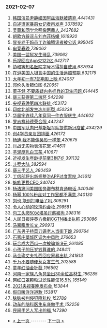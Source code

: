 ### 2021-02-07 
1. [ 韩国演员尹静姬因阿兹海默被遗弃 ](https://s.weibo.com/weibo?q=%E9%9F%A9%E5%9B%BD%E6%BC%94%E5%91%98%E5%B0%B9%E9%9D%99%E5%A7%AC%E5%9B%A0%E9%98%BF%E5%85%B9%E6%B5%B7%E9%BB%98%E8%A2%AB%E9%81%97%E5%BC%83&Refer=top) *4441431*
1. [ 自述遭家暴前女记者再发声 ](https://s.weibo.com/weibo?q=%23%E8%87%AA%E8%BF%B0%E9%81%AD%E5%AE%B6%E6%9A%B4%E5%89%8D%E5%A5%B3%E8%AE%B0%E8%80%85%E5%86%8D%E5%8F%91%E5%A3%B0%23&Refer=top) *3078592*
1. [ 吴尊和同学合照像两辈人 ](https://s.weibo.com/weibo?q=%23%E5%90%B4%E5%B0%8A%E5%92%8C%E5%90%8C%E5%AD%A6%E5%90%88%E7%85%A7%E5%83%8F%E4%B8%A4%E8%BE%88%E4%BA%BA%23&Refer=top) *2437682*
1. [ 胡歌方辟谣与刘亦菲结婚 ](https://s.weibo.com/weibo?q=%E8%83%A1%E6%AD%8C%E6%96%B9%E8%BE%9F%E8%B0%A3%E4%B8%8E%E5%88%98%E4%BA%A6%E8%8F%B2%E7%BB%93%E5%A9%9A&Refer=top) *1616920*
1. [ 冒充老干妈员工诈骗腾讯者被公诉 ](https://s.weibo.com/weibo?q=%23%E5%86%92%E5%85%85%E8%80%81%E5%B9%B2%E5%A6%88%E5%91%98%E5%B7%A5%E8%AF%88%E9%AA%97%E8%85%BE%E8%AE%AF%E8%80%85%E8%A2%AB%E5%85%AC%E8%AF%89%23&Refer=top) *995045*
1. [ 电竞春晚 ](https://s.weibo.com/weibo?q=%23%E7%94%B5%E7%AB%9E%E6%98%A5%E6%99%9A%23&Refer=top) *739062*
1. [ 美国一监狱发生骚乱 ](https://s.weibo.com/weibo?q=%E7%BE%8E%E5%9B%BD%E4%B8%80%E7%9B%91%E7%8B%B1%E5%8F%91%E7%94%9F%E9%AA%9A%E4%B9%B1&Refer=top) *739062*
1. [ 乐视回应App欠122亿 ](https://s.weibo.com/weibo?q=%23%E4%B9%90%E8%A7%86%E5%9B%9E%E5%BA%94App%E6%AC%A0122%E4%BA%BF%23&Refer=top) *642717*
1. [ 协和等知名医院字号不得擅自使用 ](https://s.weibo.com/weibo?q=%23%E5%8D%8F%E5%92%8C%E7%AD%89%E7%9F%A5%E5%90%8D%E5%8C%BB%E9%99%A2%E5%AD%97%E5%8F%B7%E4%B8%8D%E5%BE%97%E6%93%85%E8%87%AA%E4%BD%BF%E7%94%A8%23&Refer=top) *637934*
1. [ 在沪美国人坦言中国的生活远超预期 ](https://s.weibo.com/weibo?q=%23%E5%9C%A8%E6%B2%AA%E7%BE%8E%E5%9B%BD%E4%BA%BA%E5%9D%A6%E8%A8%80%E4%B8%AD%E5%9B%BD%E7%9A%84%E7%94%9F%E6%B4%BB%E8%BF%9C%E8%B6%85%E9%A2%84%E6%9C%9F%23&Refer=top) *632175*
1. [ 大年初一有7部电影上映 ](https://s.weibo.com/weibo?q=%23%E5%A4%A7%E5%B9%B4%E5%88%9D%E4%B8%80%E6%9C%897%E9%83%A8%E7%94%B5%E5%BD%B1%E4%B8%8A%E6%98%A0%23&Refer=top) *624057*
1. [ 邓伦头发错位图 ](https://s.weibo.com/weibo?q=%23%E9%82%93%E4%BC%A6%E5%A4%B4%E5%8F%91%E9%94%99%E4%BD%8D%E5%9B%BE%23&Refer=top) *620651*
1. [ 董子健 不要质疑内务标兵的卫生问题 ](https://s.weibo.com/weibo?q=%E8%91%A3%E5%AD%90%E5%81%A5%20%E4%B8%8D%E8%A6%81%E8%B4%A8%E7%96%91%E5%86%85%E5%8A%A1%E6%A0%87%E5%85%B5%E7%9A%84%E5%8D%AB%E7%94%9F%E9%97%AE%E9%A2%98&Refer=top) *614445*
1. [ 唐三获得第二魂环 ](https://s.weibo.com/weibo?q=%E5%94%90%E4%B8%89%E8%8E%B7%E5%BE%97%E7%AC%AC%E4%BA%8C%E9%AD%82%E7%8E%AF&Refer=top) *542298*
1. [ 央视春晚第四次联排 ](https://s.weibo.com/weibo?q=%E5%A4%AE%E8%A7%86%E6%98%A5%E6%99%9A%E7%AC%AC%E5%9B%9B%E6%AC%A1%E8%81%94%E6%8E%92&Refer=top) *453173*
1. [ 印度北部发生冰川断裂 ](https://s.weibo.com/weibo?q=%E5%8D%B0%E5%BA%A6%E5%8C%97%E9%83%A8%E5%8F%91%E7%94%9F%E5%86%B0%E5%B7%9D%E6%96%AD%E8%A3%82&Refer=top) *450238*
1. [ 华晨宇连续八年穿同一件衣服庆生 ](https://s.weibo.com/weibo?q=%23%E5%8D%8E%E6%99%A8%E5%AE%87%E8%BF%9E%E7%BB%AD%E5%85%AB%E5%B9%B4%E7%A9%BF%E5%90%8C%E4%B8%80%E4%BB%B6%E8%A1%A3%E6%9C%8D%E5%BA%86%E7%94%9F%23&Refer=top) *444602*
1. [ 罗志祥孙德荣合照 ](https://s.weibo.com/weibo?q=%E7%BD%97%E5%BF%97%E7%A5%A5%E5%AD%99%E5%BE%B7%E8%8D%A3%E5%90%88%E7%85%A7&Refer=top) *442247*
1. [ 中国军队向巴基斯坦军队提供新冠疫苗 ](https://s.weibo.com/weibo?q=%23%E4%B8%AD%E5%9B%BD%E5%86%9B%E9%98%9F%E5%90%91%E5%B7%B4%E5%9F%BA%E6%96%AF%E5%9D%A6%E5%86%9B%E9%98%9F%E6%8F%90%E4%BE%9B%E6%96%B0%E5%86%A0%E7%96%AB%E8%8B%97%23&Refer=top) *434229*
1. [ 创4学员亲友团排面 ](https://s.weibo.com/weibo?q=%23%E5%88%9B4%E5%AD%A6%E5%91%98%E4%BA%B2%E5%8F%8B%E5%9B%A2%E6%8E%92%E9%9D%A2%23&Refer=top) *426172*
1. [ 杨迪 我不能像吴彤一样笨 ](https://s.weibo.com/weibo?q=%E6%9D%A8%E8%BF%AA%20%E6%88%91%E4%B8%8D%E8%83%BD%E5%83%8F%E5%90%B4%E5%BD%A4%E4%B8%80%E6%A0%B7%E7%AC%A8&Refer=top) *420675*
1. [ 肖战无实物表演花絮 ](https://s.weibo.com/weibo?q=%23%E8%82%96%E6%88%98%E6%97%A0%E5%AE%9E%E7%89%A9%E8%A1%A8%E6%BC%94%E8%8A%B1%E7%B5%AE%23&Refer=top) *414611*
1. [ 芋泥厚乳白玉茶 ](https://s.weibo.com/weibo?q=%23%E8%8A%8B%E6%B3%A5%E5%8E%9A%E4%B9%B3%E7%99%BD%E7%8E%89%E8%8C%B6%23&Refer=top) *410671*
1. [ 近视发生年龄提前至3到7岁 ](https://s.weibo.com/weibo?q=%23%E8%BF%91%E8%A7%86%E5%8F%91%E7%94%9F%E5%B9%B4%E9%BE%84%E6%8F%90%E5%89%8D%E8%87%B33%E5%88%B07%E5%B2%81%23&Refer=top) *391132*
1. [ 斗罗大陆 ](https://s.weibo.com/weibo?q=%E6%96%97%E7%BD%97%E5%A4%A7%E9%99%86&Refer=top) *382594*
1. [ 唐三手艺人 ](https://s.weibo.com/weibo?q=%23%E5%94%90%E4%B8%89%E6%89%8B%E8%89%BA%E4%BA%BA%23&Refer=top) *380459*
1. [ 工信部将出新规整治APP过度索权 ](https://s.weibo.com/weibo?q=%23%E5%B7%A5%E4%BF%A1%E9%83%A8%E5%B0%86%E5%87%BA%E6%96%B0%E8%A7%84%E6%95%B4%E6%B2%BBAPP%E8%BF%87%E5%BA%A6%E7%B4%A2%E6%9D%83%23&Refer=top) *341612*
1. [ 魅族更换CEO ](https://s.weibo.com/weibo?q=%23%E9%AD%85%E6%97%8F%E6%9B%B4%E6%8D%A2CEO%23&Refer=top) *340742*
1. [ 杨洁篪同美国国务卿布林肯通电话 ](https://s.weibo.com/weibo?q=%23%E6%9D%A8%E6%B4%81%E7%AF%AA%E5%90%8C%E7%BE%8E%E5%9B%BD%E5%9B%BD%E5%8A%A1%E5%8D%BF%E5%B8%83%E6%9E%97%E8%82%AF%E9%80%9A%E7%94%B5%E8%AF%9D%23&Refer=top) *340346*
1. [ 杨幂 100%粉丝对工作室都不满意 ](https://s.weibo.com/weibo?q=%E6%9D%A8%E5%B9%82%20100%25%E7%B2%89%E4%B8%9D%E5%AF%B9%E5%B7%A5%E4%BD%9C%E5%AE%A4%E9%83%BD%E4%B8%8D%E6%BB%A1%E6%84%8F&Refer=top) *340130*
1. [ 刘也 能别打电话了吗 ](https://s.weibo.com/weibo?q=%E5%88%98%E4%B9%9F%20%E8%83%BD%E5%88%AB%E6%89%93%E7%94%B5%E8%AF%9D%E4%BA%86%E5%90%97&Refer=top) *308281*
1. [ 令人心动的玫瑰约会妆 ](https://s.weibo.com/weibo?q=%23%E4%BB%A4%E4%BA%BA%E5%BF%83%E5%8A%A8%E7%9A%84%E7%8E%AB%E7%91%B0%E7%BA%A6%E4%BC%9A%E5%A6%86%23&Refer=top) *298581*
1. [ 包工头爬50米塔吊讨薪被拘 ](https://s.weibo.com/weibo?q=%23%E5%8C%85%E5%B7%A5%E5%A4%B4%E7%88%AC50%E7%B1%B3%E5%A1%94%E5%90%8A%E8%AE%A8%E8%96%AA%E8%A2%AB%E6%8B%98%23&Refer=top) *298316*
1. [ 人民日报评英方撤销CGTN播出执照 ](https://s.weibo.com/weibo?q=%23%E4%BA%BA%E6%B0%91%E6%97%A5%E6%8A%A5%E8%AF%84%E8%8B%B1%E6%96%B9%E6%92%A4%E9%94%80CGTN%E6%92%AD%E5%87%BA%E6%89%A7%E7%85%A7%23&Refer=top) *293086*
1. [ 马嘉祺发长文 ](https://s.weibo.com/weibo?q=%23%E9%A9%AC%E5%98%89%E7%A5%BA%E5%8F%91%E9%95%BF%E6%96%87%23&Refer=top) *290913*
1. [ 广东男子持菜刀逼老人当街下跪 ](https://s.weibo.com/weibo?q=%E5%B9%BF%E4%B8%9C%E7%94%B7%E5%AD%90%E6%8C%81%E8%8F%9C%E5%88%80%E9%80%BC%E8%80%81%E4%BA%BA%E5%BD%93%E8%A1%97%E4%B8%8B%E8%B7%AA&Refer=top) *290764*
1. [ 石家庄藁城区调为中风险 ](https://s.weibo.com/weibo?q=%23%E7%9F%B3%E5%AE%B6%E5%BA%84%E8%97%81%E5%9F%8E%E5%8C%BA%E8%B0%83%E4%B8%BA%E4%B8%AD%E9%A3%8E%E9%99%A9%23&Refer=top) *276653*
1. [ 玩合成大西瓜一次被骗19.9元 ](https://s.weibo.com/weibo?q=%23%E7%8E%A9%E5%90%88%E6%88%90%E5%A4%A7%E8%A5%BF%E7%93%9C%E4%B8%80%E6%AC%A1%E8%A2%AB%E9%AA%9719.9%E5%85%83%23&Refer=top) *261085*
1. [ 小孩子的压岁钱算谁的 ](https://s.weibo.com/weibo?q=%23%E5%B0%8F%E5%AD%A9%E5%AD%90%E7%9A%84%E5%8E%8B%E5%B2%81%E9%92%B1%E7%AE%97%E8%B0%81%E7%9A%84%23&Refer=top) *248411*
1. [ 马金瑜丈夫扎西回应家暴出轨 ](https://s.weibo.com/weibo?q=%23%E9%A9%AC%E9%87%91%E7%91%9C%E4%B8%88%E5%A4%AB%E6%89%8E%E8%A5%BF%E5%9B%9E%E5%BA%94%E5%AE%B6%E6%9A%B4%E5%87%BA%E8%BD%A8%23&Refer=top) *241813*
1. [ 千万不要随便惹女友生气 ](https://s.weibo.com/weibo?q=%23%E5%8D%83%E4%B8%87%E4%B8%8D%E8%A6%81%E9%9A%8F%E4%BE%BF%E6%83%B9%E5%A5%B3%E5%8F%8B%E7%94%9F%E6%B0%94%23&Refer=top) *202588*
1. [ 童年红油金针菇 ](https://s.weibo.com/weibo?q=%23%E7%AB%A5%E5%B9%B4%E7%BA%A2%E6%B2%B9%E9%87%91%E9%92%88%E8%8F%87%23&Refer=top) *196592*
1. [ 河南一家族八角凳坐出30余位高材生 ](https://s.weibo.com/weibo?q=%23%E6%B2%B3%E5%8D%97%E4%B8%80%E5%AE%B6%E6%97%8F%E5%85%AB%E8%A7%92%E5%87%B3%E5%9D%90%E5%87%BA30%E4%BD%99%E4%BD%8D%E9%AB%98%E6%9D%90%E7%94%9F%23&Refer=top) *186285*
1. [ 网红口罩颗粒过滤性能仅16.5% ](https://s.weibo.com/weibo?q=%23%E7%BD%91%E7%BA%A2%E5%8F%A3%E7%BD%A9%E9%A2%97%E7%B2%92%E8%BF%87%E6%BB%A4%E6%80%A7%E8%83%BD%E4%BB%8516.5%25%23&Refer=top) *165149*
1. [ 2021央视春晚发布会 ](https://s.weibo.com/weibo?q=%232021%E5%A4%AE%E8%A7%86%E6%98%A5%E6%99%9A%E5%8F%91%E5%B8%83%E4%BC%9A%23&Refer=top) *153844*
1. [ 假日暖洋洋道歉 ](https://s.weibo.com/weibo?q=%E5%81%87%E6%97%A5%E6%9A%96%E6%B4%8B%E6%B4%8B%E9%81%93%E6%AD%89&Refer=top) *153817*
1. [ 脉脉被判侵犯隐私权 ](https://s.weibo.com/weibo?q=%E8%84%89%E8%84%89%E8%A2%AB%E5%88%A4%E4%BE%B5%E7%8A%AF%E9%9A%90%E7%A7%81%E6%9D%83&Refer=top) *152789*
1. [ 动车的脑科医生车底做手术 ](https://s.weibo.com/weibo?q=%23%E5%8A%A8%E8%BD%A6%E7%9A%84%E8%84%91%E7%A7%91%E5%8C%BB%E7%94%9F%E8%BD%A6%E5%BA%95%E5%81%9A%E6%89%8B%E6%9C%AF%23&Refer=top) *152256*
1. [ 民间手艺人写出的福 ](https://s.weibo.com/weibo?q=%E6%B0%91%E9%97%B4%E6%89%8B%E8%89%BA%E4%BA%BA%E5%86%99%E5%87%BA%E7%9A%84%E7%A6%8F&Refer=top) *147390* 

- [ < 上一页 ](https://github.com/able8/weibo-hot-record/blob/master/2021-02-06.md) -------- [ 下一页 > ](https://github.com/able8/weibo-hot-record/blob/master/2021-02-08.md)